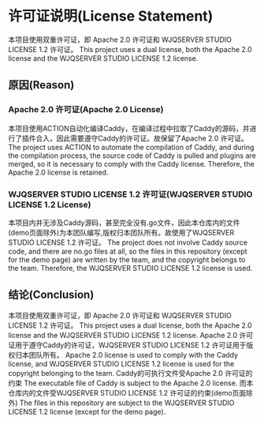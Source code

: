 # 许可证说明(License Statement)

本项目使用双重许可证，即 Apache 2.0 许可证和 WJQSERVER STUDIO LICENSE 1.2 许可证。
This project uses a dual license, both the Apache 2.0 license and the WJQSERVER STUDIO LICENSE 1.2 license.

## 原因(Reason)

### Apache 2.0 许可证(Apache 2.0 License)
本项目使用ACTION自动化编译Caddy，在编译过程中拉取了Caddy的源码，并进行了插件合入，因此需要遵守Caddy的许可证。故保留了Apache 2.0 许可证。
The project uses ACTION to automate the compilation of Caddy, and during the compilation process, the source code of Caddy is pulled and plugins are merged, so it is necessary to comply with the Caddy license. Therefore, the Apache 2.0 license is retained.

### WJQSERVER STUDIO LICENSE 1.2 许可证(WJQSERVER STUDIO LICENSE 1.2 License)
本项目内并无涉及Caddy源码，甚至完全没有.go文件，因此本仓库内的文件(demo页面除外)为本团队编写,版权归本团队所有。故使用了WJQSERVER STUDIO LICENSE 1.2 许可证。
The project does not involve Caddy source code, and there are no.go files at all, so the files in this repository (except for the demo page) are written by the team, and the copyright belongs to the team. Therefore, the WJQSERVER STUDIO LICENSE 1.2 license is used.

## 结论(Conclusion)

本项目使用双重许可证，即 Apache 2.0 许可证和 WJQSERVER STUDIO LICENSE 1.2 许可证。
This project uses a dual license, both the Apache 2.0 license and the WJQSERVER STUDIO LICENSE 1.2 license.
Apache 2.0 许可证用于遵守Caddy的许可证，WJQSERVER STUDIO LICENSE 1.2 许可证用于版权归本团队所有。
Apache 2.0 license is used to comply with the Caddy license, and WJQSERVER STUDIO LICENSE 1.2 license is used for the copyright belonging to the team.
Caddy的可执行文件受Apache 2.0 许可证的约束
The executable file of Caddy is subject to the Apache 2.0 license.
而本仓库内的文件受WJQSERVER STUDIO LICENSE 1.2 许可证的约束(demo页面除外)
The files in this repository are subject to the WJQSERVER STUDIO LICENSE 1.2 license (except for the demo page).

